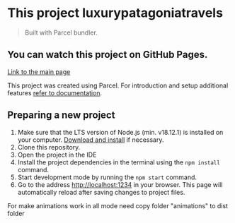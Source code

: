 # This project luxurypatagoniatravels

> Built with Parcel bundler.
## You can watch this project on GitHub Pages.
[Link to the main page](https://vovgreba.github.io/luxurypatagoniatravels/dist/index)


This project was created using Parcel. For introduction and setup additional
features [refer to documentation](https://parceljs.org/).

## Preparing a new project

1. Make sure that the LTS version of Node.js (min. v18.12.1) is installed on
   your computer. [Download and install](https://nodejs.org/en/) if necessary.
2. Clone this repository.
3. Open the project in the IDE
4. Install the project dependencies in the terminal using the `npm install`
   command.
5. Start development mode by running the `npm start` command.
6. Go to the address [http://localhost:1234](http://localhost:1234) in your
   browser. This page will automatically reload after saving changes to project
   files.

For make animations work in all mode need copy folder "animations" to dist
folder
